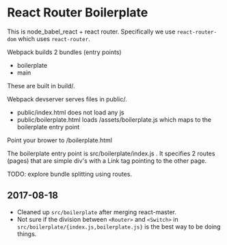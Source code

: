 # React Router Boilerplate

This is node_babel_react + react router.
Specifically we use `react-router-dom` which uses `react-router`.

Webpack builds 2 bundles (entry points)
- boilerplate
- main

These are built in build/.

Webpack devserver serves files in public/.
- public/index.html does not load any js
- public/boilerplate.html loads /assets/boilerplate.js which maps to the boilerplate entry point

Point your brower to /boilerplate.html

The boilerplate entry point is src/boilerplate/index.js .
It specifies 2 routes (pages) that are simple div's with a Link tag pointing to the other page.

TODO: explore bundle splitting using routes.

## 2017-08-18
- Cleaned up `src/boilerplate` after merging react-master.
- Not sure if the division between `<Router>` and `<Switch>`
  in `src/boilerplate/{index.js,boilerplate.js}` is the best way to be doing things.
